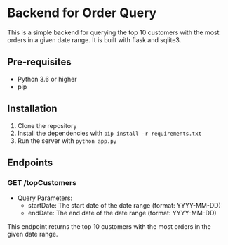 # Backend for Order Query

This is a simple backend for querying the top 10 customers with the most orders in a given date range. It is built with flask and sqlite3.

## Pre-requisites

- Python 3.6 or higher
- pip

## Installation

1. Clone the repository
2. Install the dependencies with `pip install -r requirements.txt`
3. Run the server with `python app.py`

## Endpoints

### GET /topCustomers

- Query Parameters:
  - startDate: The start date of the date range (format: YYYY-MM-DD)
  - endDate: The end date of the date range (format: YYYY-MM-DD)

This endpoint returns the top 10 customers with the most orders in the given date range.
